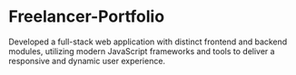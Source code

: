 # Freelancer-Portfolio
Developed a full-stack web application with distinct frontend and backend modules, utilizing modern  JavaScript frameworks and tools to deliver a responsive and dynamic user experience.
